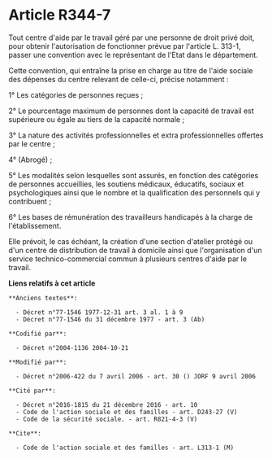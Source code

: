 # Article R344-7

Tout centre d'aide par le travail géré par une personne de droit privé doit, pour obtenir l'autorisation de fonctionner
prévue par l'article L. 313-1, passer une convention avec le représentant de l'Etat dans le département.

Cette convention, qui entraîne la prise en charge au titre de l'aide sociale des dépenses du centre relevant de celle-ci,
précise notamment :

1° Les catégories de personnes reçues ;

2° Le pourcentage maximum de personnes dont la capacité de travail est supérieure ou égale au tiers de la capacité normale ;

3° La nature des activités professionnelles et extra professionnelles offertes par le centre ;

4° (Abrogé) ;

5° Les modalités selon lesquelles sont assurés, en fonction des catégories de personnes accueillies, les soutiens médicaux,
éducatifs, sociaux et psychologiques ainsi que le nombre et la qualification des personnels qui y contribuent ;

6° Les bases de rémunération des travailleurs handicapés à la charge de l'établissement.

Elle prévoit, le cas échéant, la création d'une section d'atelier protégé ou d'un centre de distribution de travail à
domicile ainsi que l'organisation d'un service technico-commercial commun à plusieurs centres d'aide par le travail.

**Liens relatifs à cet article**

	**Anciens textes**:

	  - Décret n°77-1546 1977-12-31 art. 3 al. 1 à 9
	  - Décret n°77-1546 du 31 décembre 1977 - art. 3 (Ab)

	**Codifié par**:

	  - Décret n°2004-1136 2004-10-21

	**Modifié par**:

	  - Décret n°2006-422 du 7 avril 2006 - art. 30 () JORF 9 avril 2006

	**Cité par**:

	  - Décret n°2016-1815 du 21 décembre 2016 - art. 10
	  - Code de l'action sociale et des familles - art. D243-27 (V)
	  - Code de la sécurité sociale. - art. R821-4-3 (V)

	**Cite**:

	  - Code de l'action sociale et des familles - art. L313-1 (M)
